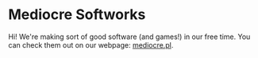 # Mediocre Softworks

Hi! We're making sort of good software (and games!) in our free time.
You can check them out on our webpage: [mediocre.pl](https://mediocre.pl).
